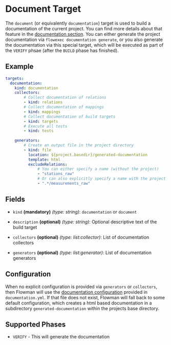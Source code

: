 # Document Target

The `document` (or equivalently `documentation`) target is used to build a documentation of the current project.
You can find more details about that feature in the [documentation section](../../documenting/index.md). You can either
generate the project documentation via `flowexec documentation generate`, or you also generate the documentation via
this special target, which will be executed as part of the `VERIFY` phsae (after the `BUILD` phase has finished).

## Example

```yaml
targets:
  documentation:
    kind: documentation
    collectors:
        # Collect documentation of relations
        - kind: relations
        # Collect documentation of mappings
        - kind: mappings
        # Collect documentation of build targets
        - kind: targets
        # Execute all tests
        - kind: tests
    
    generators:
        # Create an output file in the project directory
        - kind: file
          location: ${project.basedir}/generated-documentation
          template: html
          excludeRelations:
              # You can either specify a name (without the project)
              - "stations_raw"
              # Or can also explicitly specify a name with the project
              - ".*/measurements_raw"
```

## Fields

* `kind` **(mandatory)** *(type: string)*: `documentation` or `document`

* `description` **(optional)** *(type: string)*:
  Optional descriptive text of the build target

* `collectors` **(optional)** *(type: list:collector)*:
 List of documentation collectors

* `generators` **(optional)** *(type: list:generator)*:
  List of documentation generators


## Configuration

When no explicit configuration is provided via `generators` or `collectors`, then Flowman will use the
[documentation configuration](../../documenting/config.md) provided in `documentation.yml`. If that file does not
exist, Flowman will fall back to some default configuration, which creates a html based documentation in a
subdirectory `generated-documentation` within the projects base directory.


## Supported Phases
* `VERIFY` - This will generate the documentation
